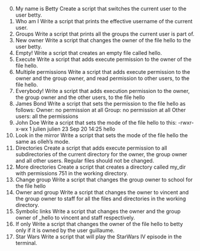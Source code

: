 0. My name is Betty Create a script that switches the current user to the user betty.
1. Who am I Write a script that prints the effective username of the current user.
2. Groups Write a script that prints all the groups the current user is part of.
3. New owner Write a script that changes the owner of the file hello to the user betty.
4. Empty! Write a script that creates an empty file called hello.
5. Execute Write a script that adds execute permission to the owner of the file hello.
6. Multiple permissions Write a script that adds execute permission to the owner and the group owner, and read permission to other users, to the file hello.
7. Everybody! Write a script that adds execution permission to the owner, the group owner and the other users, to the file hello
8. James Bond Write a script that sets the permission to the file hello as follows:
Owner: no permission at all
Group: no permission at all
Other users: all the permissions
9. John Doe Write a script that sets the mode of the file hello to this:
-rwxr-x-wx 1 julien julien 23 Sep 20 14:25 hello
10. Look in the mirror Write a script that sets the mode of the file hello the same as olleh’s mode.
11. Directories Create a script that adds execute permission to all subdirectories of the current directory for the owner, the group owner and all other users. Regular files should not be changed.
12. More directories Create a script that creates a directory called my_dir with permissions 751 in the working directory.
13. Change group Write a script that changes the group owner to school for the file hello
14. Owner and group Write a script that changes the owner to vincent and the group owner to staff for all the files and directories in the working directory.
15. Symbolic links Write a script that changes the owner and the group owner of _hello to vincent and staff respectively.
16. If only Write a script that changes the owner of the file hello to betty only if it is owned by the user guillaume.
17. Star Wars Write a script that will play the StarWars IV episode in the terminal.
